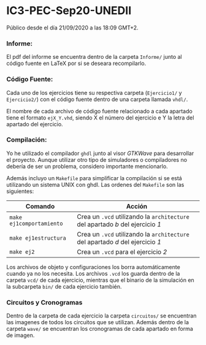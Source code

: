 # IC3-PEC-Sep20-UNEDII

Público desde el día 21/09/2020 a las 18:09 GMT+2.

### Informe:

El pdf del informe se encuentra dentro de la carpeta `Informe/` junto al código fuente en LaTeX por si se deseara recompilarlo.

### Código Fuente:

Cada uno de los ejercicios tiene su respectiva carpeta (`Ejercicio1/` y `Ejercicio2/`) con el código fuente dentro de una carpeta llamada `vhdl/`.

El nombre de cada archivo de código fuente relacionado a cada apartado tiene el formato `ejX_Y.vhd`, siendo X el número del ejercicio e Y la letra del apartado del ejercicio.

### Compilación:

Yo he utilizado el compilador `ghdl` junto al visor <em>GTKWave</em> para desarrollar el proyecto. Aunque utilizar otro tipo de simuladores o compiladores no debería de ser un problema, considero importante mencionarlo.

Además incluyo un `Makefile` para simplificar la compilación si se está utilizando un sistema UNIX con ghdl. Las ordenes del `Makefile` son las siguientes:

| Comando                | Acción                                                                                       |
|------------------------|----------------------------------------------------------------------------------------------|
|`make ej1comportamiento`| Crea un `.vcd` utilizando la `architecture` del apartado <em>b</em> del ejercicio <em>1</em> |
|`make ej1estructura`    | Crea un `.vcd` utilizando la `architecture` del apartado <em>d</em> del ejercicio <em>1</em> |
|`make ej2`              | Crea un `.vcd` para el ejercicio <em>2</em>                                                  |

Los archivos de objeto y configuraciones los borra automáticamente cuando ya no los necesita. Los archivos `.vcd` los guarda dentro de la carpeta `vcd/` de cada ejercicio, mientras que el binario de la simulación en la subcarpeta `bin/` de cada ejercicio también.

### Circuitos y Cronogramas

Dentro de la carpeta de cada ejercicio la carpeta `circuitos/` se encuentran las imagenes de todos los circuitos que se utilizan. Además dentro de la carpeta `wave/` se encuentran los cronogramas de cada apartado en forma de imagen.





